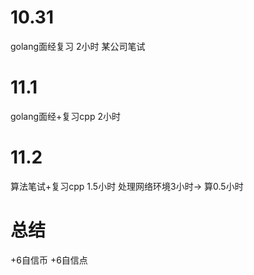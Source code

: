 # 10.31
golang面经复习 2小时 
某公司笔试

# 11.1
golang面经+复习cpp 2小时

# 11.2
算法笔试+复习cpp 1.5小时
处理网络环境3小时-> 算0.5小时

# 总结
+6自信币 +6自信点